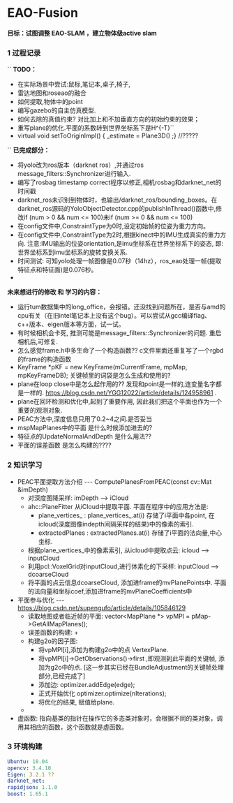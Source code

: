 # EAO-Fusion
**目标：试图调整 EAO-SLAM ，建立物体级active slam**


### 1 过程记录
``
**TODO：**

+ 在实际场景中尝试:鼠标,笔记本,桌子,椅子,
+ 雷达地图和roseao的融合
+ 如何提取,物体中的point
+ 编写gazebo的自主仿真模型.
+ 如何去除的真值约束? 对比加上和不加垂直方向的初始约束的效果；
+ 重写plane的优化.平面的系数转到世界坐标系下是H^{-T}``
+ virtual void setToOriginImpl() { _estimate = Plane3D() ;}   //?????

``
**已完成部分：**

+ 将yolo改为ros版本（darknet ros）,并通过ros message_filters::Synchronizer进行输入.
+ 编写了rosbag timestamp correct程序以修正,相机rosbag和darknet_net的时间戳
+ darknet_ros未识别到物体时，也输出/darknet_ros/bounding_boxes。在darknet_ros源码的YoloObjectDetector.cpp的publishInThread()函数中,修改if (num > 0 && num <= 100)未if (num >= 0 && num <= 100)
+ 在config文件中,ConstraintType为0时,设定初始帧的位姿为重力方向。
+ 在config文件中,ConstraintType为2时,根据kinect中的IMU生成真实的重力方向. 注意:IMU输出的位姿orientation,是imu坐标系在世界坐标系下的姿态, 即:世界坐标系到imu坐标系的旋转变换关系.
+ 时间测试: 可知yolo处理一帧图像是0.07秒（14hz），ros_eao处理一帧(提取特征点和特征面)是0.076秒。
+ 


**未来想进行的修改 和 学习的内容：**

+ 运行tum数据集中的long_office，会报错。还没找到问题所在，是否与amd的cpu有关（在旧intel笔记本上没有这个bug）。可以尝试从gcc编译flag、c++版本、eigen版本等方面，试一试。
+ 有时候相机会卡死, 推测可能是message_filters::Synchronizer的问题. 重启相机后,可修复.
+ 怎么感觉frame.h中多生命了一个构造函数??  c文件里面还重复写了一个rgbd的frame的构造函数
+ KeyFrame *pKF = new KeyFrame(mCurrentFrame, mpMap, mpKeyFrameDB);  关键帧里的词袋是怎么生成和使用的?
+ plane在loop close中是怎么起作用的??  发现和point是一样的,连变量名字都是一样的.  https://blog.csdn.net/YGG12022/article/details/124958961 . 
+ plane在回环检测和优化中,起到了重要作用, 因此我们把这个平面也作为一个重要的观测对象.
+ PEAC方法中,深度信息只用了0.2~4之间.是否妥当
+ mspMapPlanes中的平面 是什么时候添加进去的?
+ 特征点的UpdateNormalAndDepth 是什么用法??
+ 平面的误差函数  是怎么构建的????

### 2 知识学习
+ PEAC平面提取方法介绍 --- ComputePlanesFromPEAC(const cv::Mat &imDepth)
  + 对深度图降采样: imDepth --> iCloud
  + ahc::PlaneFitter 从iCloud中提取平面. 平面在程序中的应用方法是:
    + plane_vertices_ :  plane_vertices_.at(i) 存储了i平面中各point, 在icloud(深度图像indepth间隔采样的结果)中的像素的索引.
    + extractedPlanes :  extractedPlanes.at(i) 存储了i平面的法向量,中心坐标.
  + 根据plane_vertices_中的像素索引, 从icloud中提取点云:   icloud --> inputCloud
  + 利用pcl::VoxelGrid对inputCloud,进行体素化的下采样:  inputCloud -->  dcoarseCloud
  + 将平面的点云信息dcoarseCloud, 添加进frame的mvPlanePoints中.   平面的法向量和坐标coef,添加进frame的mvPlaneCoefficients中
+ 平面参与优化 --- https://blog.csdn.net/supengufo/article/details/105846129
  + 读取地图或者临近帧的平面: vector<MapPlane *> vpMPl = pMap->GetAllMapPlanes();
  + 误差函数的构建:
    + 
  + 构建g2o的因子图:
    + 将vpMPl[i],添加为构建g2o中的点 VertexPlane.
    + 将vpMPl[i]->GetObservations()->first ,即观测到此平面的关键帧, 添加为g2o中的点. [这一步其实已经在BundleAdjustment的关键帧处理部分,已经完成了]
    + 添加边: optimizer.addEdge(edge);
    + 正式开始优化 optimizer.optimize(nIterations);
    + 将优化的结果, 赋值给plane. 
  + 
+ 虚函数: 指向基类的指针在操作它的多态类对象时，会根据不同的类对象，调用其相应的函数，这个函数就是虚函数。

### 3 环境构建

```yaml
Ubuntu: 18.04
opencv: 3.4.10
Eigen: 3.2.1 ?? 
darknet_net: 
rapidjson: 1.1.0 
boost: 1.65.1
```
